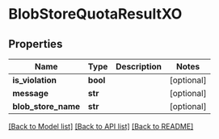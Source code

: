 # BlobStoreQuotaResultXO

## Properties

| Name                | Type     | Description | Notes      |
| ------------------- | -------- | ----------- | ---------- |
| **is_violation**    | **bool** |             | [optional] |
| **message**         | **str**  |             | [optional] |
| **blob_store_name** | **str**  |             | [optional] |

[[Back to Model list]](../README.md#documentation-for-models) [[Back to API list]](../README.md#documentation-for-api-endpoints) [[Back to README]](../README.md)
